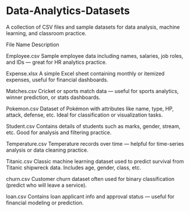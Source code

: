 # Data-Analytics-Datasets

A collection of CSV files and sample datasets for data analysis, machine learning, and classroom practice. 

File Name	Description

Employee.csv	Sample employee data including names, salaries, job roles, and IDs — great for HR analytics practice.

Expense.xlsx	A simple Excel sheet containing monthly or itemized expenses, useful for financial dashboards.

Matches.csv	Cricket or sports match data — useful for sports analytics, winner prediction, or stats dashboards.

Pokemon.csv	Dataset of Pokémon with attributes like name, type, HP, attack, defense, etc. Ideal for classification or visualization tasks.

Student.csv	Contains details of students such as marks, gender, stream, etc. Good for analysis and filtering practice.

Temperature.csv	Temperature records over time — helpful for time-series analysis or data cleaning practice.

Titanic.csv	Classic machine learning dataset used to predict survival from Titanic shipwreck data. Includes age, gender, class, etc.

churn.csv	Customer churn dataset often used for binary classification (predict who will leave a service).

loan.csv	Contains loan applicant info and approval status — useful for financial modeling or prediction.


